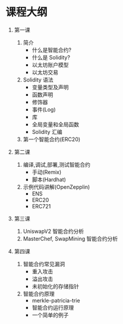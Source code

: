 # 课程大纲

1.  第一课

    1. 简介
       - 什么是智能合约?
       - 什么是 Solidity?
       - 以太坊账户模型
       - 以太坊交易
    1. Solidity 语法
       - 变量类型及声明
       - 函数声明
       - 修饰器
       - 事件(Log)
       - 库
       - 全局变量和全局函数
       - Solidity 汇编
    1. 第一个智能合约(ERC20)

1.  第二课

    1. 编译,调试,部署,测试智能合约
       - 手动(Remix)
       - 脚本(Hardhat)
    1. 示例代码讲解(OpenZepplin)
       - ENS
       - ERC20
       - ERC721

1.  第三课

    1. UniswapV2 智能合约分析
    1. MasterChef, SwapMining 智能合约分析

1.  第四课

    1. 智能合约常见漏洞
       - 重入攻击
       - 溢出攻击
       - 未初始化的存储指针
    1. 智能合约原理
       - merkle-patricia-trie
       - 智能合约运行原理
       - 一个简单的例子
